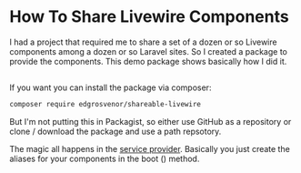 # How To Share Livewire Components


I had a project that required me to share a set of a dozen or so Livewire components among a dozen or so Laravel
 sites. So I created a package to provide the components. This demo package shows basically how I did it.

## 

If you want you can install the package via composer:

```bash
composer require edgrosvenor/shareable-livewire
```
But I'm not putting this in Packagist, so either use GitHub as a repository or clone / download the package and use a
 path repsotory.

The magic all happens in the [service provider](https://github.com/edgrosvenor/shareable-livewire/blob/master/src/ShareableLivewireServiceProvider.php). Basically you just create the aliases for your components in the boot
() method. 